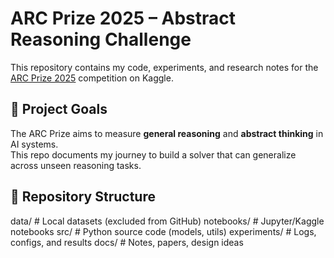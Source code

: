 # ARC Prize 2025 – Abstract Reasoning Challenge

This repository contains my code, experiments, and research notes for the [ARC Prize 2025](https://www.kaggle.com/competitions/arc-prize-2025) competition on Kaggle.

## 📘 Project Goals
The ARC Prize aims to measure **general reasoning** and **abstract thinking** in AI systems.  
This repo documents my journey to build a solver that can generalize across unseen reasoning tasks.

## 📁 Repository Structure
data/ # Local datasets (excluded from GitHub)
notebooks/ # Jupyter/Kaggle notebooks
src/ # Python source code (models, utils)
experiments/ # Logs, configs, and results
docs/ # Notes, papers, design ideas
